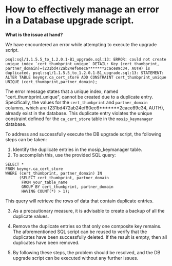# How to effectively manage an error in a Database upgrade script. 

**What is the issue at hand?**

We have encountered an error while attempting to execute the upgrade script.

```
psql:sql/1.1.5.5_to_1.2.0.1-B1_upgrade.sql:13: ERROR: could not create unique index `cert_thumbprint_unique` DETAIL: Key (cert_thumbprint, partner_domain)=(231bd472ab24ef60ec6*******2cace89c34, AUTH) is duplicated. psql:sql/1.1.5.5_to_1.2.0.1-B1_upgrade.sql:13: STATEMENT: ALTER TABLE keymgr.ca_cert_store ADD CONSTRAINT cert_thumbprint_unique UNIQUE (cert_thumbprint,partner_domain);
```

The error message states that a unique index, named "cert_thumbprint_unique", cannot be created due to a duplicate entry. Specifically, the values for the `cert_thumbprint` and `partner_domain` columns, which are (231bd472ab24ef60ec6*******2cace89c34, AUTH), already exist in the database. This duplicate entry violates the unique constraint defined for the `ca_cert_store` table in the `mosip_keymanager` database.

To address and successfully execute the DB upgrade script, the following steps can be taken:

1. Identify the duplicate entries in the mosip_keymanager table.
2. To accomplish this, use the provided SQL query:
   
```
SELECT * 
FROM keymgr.ca_cert_store 
WHERE (cert_thumbprint, partner_domain) IN 
      (SELECT cert_thumbprint, partner_domain 
       FROM your_table_name 
       GROUP BY cert_thumbprint, partner_domain 
       HAVING COUNT(*) > 1);
```

This query will retrieve the rows of data that contain duplicate entries.

3. As a precautionary measure, it is advisable to create a backup of all the duplicate values.

4. Remove the duplicate entries so that only one composite key remains. The aforementioned SQL script can be reused to verify that the duplicates have been successfully deleted. If the result is empty, then all duplicates have been removed.

5. By following these steps, the problem should be resolved, and the DB upgrade script can be executed without any further issues.
